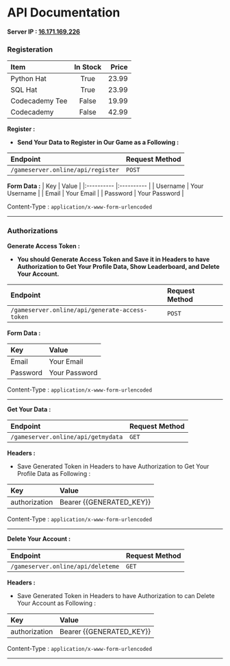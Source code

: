 
# API Documentation

**Server IP : [16.171.169.226](http://16.171.169.226)**

### Registeration

| Item              | In Stock | Price |
| :---------------- | :------: | ----: |
| Python Hat        |   True   | 23.99 |
| SQL Hat           |   True   | 23.99 |
| Codecademy Tee    |  False   | 19.99 |
| Codecademy        |  False   | 42.99 |

**Register :**
  * **Send Your Data to Register in Our Game as a Following :**
 
| Endpoint                                                     | Request Method |
|:---------- |:---------- |
| `/gameserver.online/api/register` | `POST` |

**Form Data :**
| Key   | Value   |
|:---------- |:---------- |
| Username | Your Username |
| Email | Your Email |
| Password | Your Password |

Content-Type : `application/x-www-form-urlencoded`

---

### Authorizations

**Generate Access Token :**
  * **You should Generate Access Token and Save it in Headers to have Authorization to Get Your Profile Data, Show Leaderboard, and Delete Your Account.**

| Endpoint   | Request Method   |
|:---------- |:---------- |
| `/gameserver.online/api/generate-access-token` | `POST` |

**Form Data :**

| Key   | Value   |
|:---------- |:---------- |
| Email | Your Email |
| Password | Your Password |

Content-Type : `application/x-www-form-urlencoded`

---

**Get Your Data :**

| Endpoint   | Request Method   |
|:---------- |:---------- |
| `/gameserver.online/api/getmydata` | `GET` |

**Headers :**
  * Save Generated Token in Headers to have Authorization to Get Your Profile Data as Following :

| Key   | Value   |
|:---------- |:---------- |
| authorization | Bearer {{GENERATED_KEY}} |

Content-Type : `application/x-www-form-urlencoded`

---

**Delete Your Account :**

| Endpoint   | Request Method   |
|:---------- |:---------- |
| `/gameserver.online/api/deleteme` | `GET` |

**Headers :**
  * Save Generated Token in Headers to have Authorization to can Delete Your Account as Following :

| Key   | Value   |
|:---------- |:---------- |
| authorization | Bearer {{GENERATED_KEY}} |

Content-Type : `application/x-www-form-urlencoded`

---
